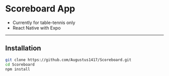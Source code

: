 # Scoreboard App

- Currently for table-tennis only
- React Native with Expo
---
## Installation
```bash
git clone https://github.com/Augustus1417/Scoreboard.git
cd Scoreboard
npm install
```